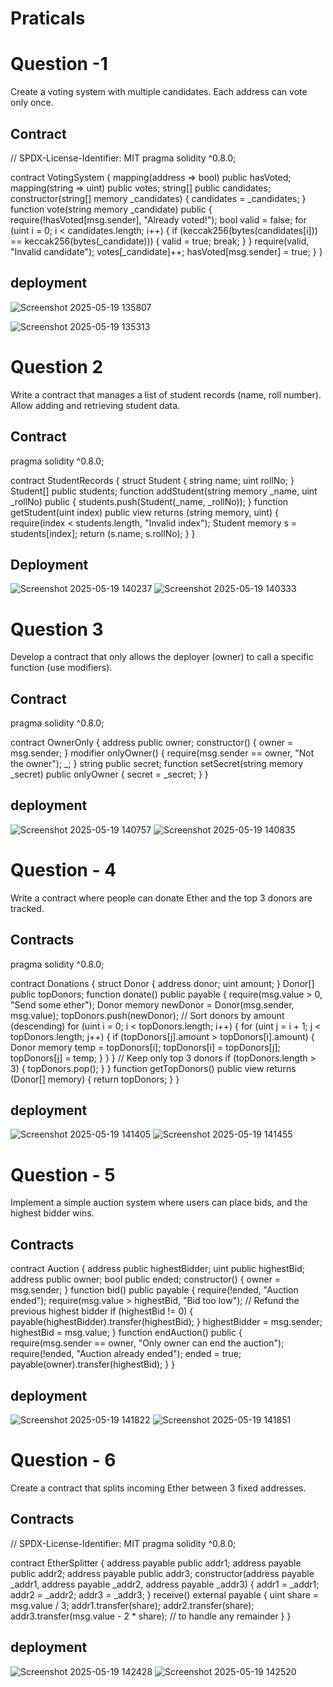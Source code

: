 # Praticals

# Question -1 
Create a voting system with multiple candidates. Each address can vote only once.


## Contract 
// SPDX-License-Identifier: MIT
pragma solidity ^0.8.0;

contract VotingSystem {
    mapping(address => bool) public hasVoted;
    mapping(string => uint) public votes;
    string[] public candidates;
    constructor(string[] memory _candidates) {
        candidates = _candidates;
    }
    function vote(string memory _candidate) public {
        require(!hasVoted[msg.sender], "Already voted!");
        bool valid = false;
        for (uint i = 0; i < candidates.length; i++) {
            if (keccak256(bytes(candidates[i])) == keccak256(bytes(_candidate))) {
                valid = true;
                break;
            }
        }
         require(valid, "Invalid candidate");
        votes[_candidate]++;
        hasVoted[msg.sender] = true;
    }
}


## deployment 
![Screenshot 2025-05-19 135807](https://github.com/user-attachments/assets/fb174bc2-c637-48fe-a385-5baf9896aae4)

![Screenshot 2025-05-19 135313](https://github.com/user-attachments/assets/e504a1be-7983-4e2b-995c-b533d969f3ea)



# Question 2
Write a contract that manages a list of student records (name, roll number). Allow adding and retrieving student data.


## Contract
pragma solidity ^0.8.0;

contract StudentRecords {
    struct Student {
        string name;
        uint rollNo;
    }
    Student[] public students;
    function addStudent(string memory _name, uint _rollNo) public {
        students.push(Student(_name, _rollNo));
    }
    function getStudent(uint index) public view returns (string memory, uint) {
        require(index < students.length, "Invalid index");
        Student memory s = students[index];
        return (s.name, s.rollNo);
    }
}


## Deployment
![Screenshot 2025-05-19 140237](https://github.com/user-attachments/assets/25b00285-5f16-4f73-8c38-d4f69df174de)
![Screenshot 2025-05-19 140333](https://github.com/user-attachments/assets/9e26ddee-9152-46d5-a229-9cc5bead6ded)



# Question 3
Develop a contract that only allows the deployer (owner) to call a specific function (use modifiers).


## Contract
pragma solidity ^0.8.0;

contract OwnerOnly {
    address public owner;
    constructor() {
        owner = msg.sender;
    }
    modifier onlyOwner() {
        require(msg.sender == owner, "Not the owner");
        _;
    }
    string public secret;
    function setSecret(string memory _secret) public onlyOwner {
        secret = _secret;
    }
}


## deployment 
![Screenshot 2025-05-19 140757](https://github.com/user-attachments/assets/82840f29-9b45-4abb-98d8-7c00789cebd2)
![Screenshot 2025-05-19 140835](https://github.com/user-attachments/assets/04f4299b-2722-458f-9ea7-983daa214028)



# Question - 4
Write a contract where people can donate Ether and the top 3 donors are tracked.


## Contracts
pragma solidity ^0.8.0;

contract Donations {
    struct Donor {
        address donor;
        uint amount;
    }
    Donor[] public topDonors;
    function donate() public payable {
        require(msg.value > 0, "Send some ether");
        Donor memory newDonor = Donor(msg.sender, msg.value);
        topDonors.push(newDonor);
        // Sort donors by amount (descending)
        for (uint i = 0; i < topDonors.length; i++) {
            for (uint j = i + 1; j < topDonors.length; j++) {
                if (topDonors[j].amount > topDonors[i].amount) {
                    Donor memory temp = topDonors[i];
                    topDonors[i] = topDonors[j];
                    topDonors[j] = temp;
                }
            }
        }
      // Keep only top 3 donors
        if (topDonors.length > 3) {
            topDonors.pop();
        }
    }
     function getTopDonors() public view returns (Donor[] memory) {
        return topDonors;
    }
}


## deployment
![Screenshot 2025-05-19 141405](https://github.com/user-attachments/assets/df7540b8-c3f9-4d68-b65f-71d5a8259236)
![Screenshot 2025-05-19 141455](https://github.com/user-attachments/assets/7e5574c4-6600-418d-b405-938323c0ced1)



# Question - 5
Implement a simple auction system where users can place bids, and the highest bidder wins.


## Contracts
contract Auction {
    address public highestBidder;
    uint public highestBid;
    address public owner;
    bool public ended;
    constructor() {
        owner = msg.sender;
    }
    function bid() public payable {
        require(!ended, "Auction ended");
        require(msg.value > highestBid, "Bid too low");
        // Refund the previous highest bidder
        if (highestBid != 0) {
            payable(highestBidder).transfer(highestBid);
        }
        highestBidder = msg.sender;
        highestBid = msg.value;
    }
    function endAuction() public {
        require(msg.sender == owner, "Only owner can end the auction");
        require(!ended, "Auction already ended");
        ended = true;
        payable(owner).transfer(highestBid);
    }
}


## deployment
![Screenshot 2025-05-19 141822](https://github.com/user-attachments/assets/3f1b7c67-9f4e-40c3-a367-501dbbf29455)
![Screenshot 2025-05-19 141851](https://github.com/user-attachments/assets/5fd1a7a2-5ff8-410b-8ed4-b4e53fcab7a6)



# Question - 6
Create a contract that splits incoming Ether between 3 fixed addresses.


## Contracts
// SPDX-License-Identifier: MIT
pragma solidity ^0.8.0;

contract EtherSplitter {
    address payable public addr1;
    address payable public addr2;
    address payable public addr3;
    constructor(address payable _addr1, address payable _addr2, address payable _addr3) {
        addr1 = _addr1;
        addr2 = _addr2;
        addr3 = _addr3;
    }
    receive() external payable {
        uint share = msg.value / 3;
        addr1.transfer(share);
        addr2.transfer(share);
        addr3.transfer(msg.value - 2 * share); // to handle any remainder
    }
}


## deployment
![Screenshot 2025-05-19 142428](https://github.com/user-attachments/assets/4e104b21-6a8c-47b5-b217-8f0adcdd6954)
![Screenshot 2025-05-19 142520](https://github.com/user-attachments/assets/e7d4bf94-fab5-45b6-89d8-932e4e345cb7)

















